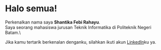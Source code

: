 # Halo semua!

Perkenalkan nama saya **Shantika Febi Rahayu**.\
Saya seorang mahasiswa jurusan Teknik Informatika di Politeknik Negeri Batam.\

Jika kamu tertarik berkenalan denganku, silahkan ikuti akun [LinkedIn](https://www.linkedin.com/in/shantika27)ku ya.
